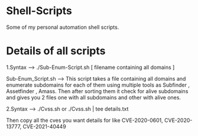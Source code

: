 # Shell-Scripts
Some of my personal automation shell scripts.

# Details of all scripts
1.Syntax --> 
./Sub-Enum-Script.sh [ filename containing all domains ]
  
Sub-Enum_Script.sh --> This script takes a file containing all domains and enumerate subdomains for each of them using multiple tools as Subfinder , Assetfinder , Amass. Then after sorting them it check for alive subdomains and gives you 2 files one with all subdomains and other with alive ones.


2.Syntax --> 
./Cvss.sh  or ./Cvss.sh | tee details.txt

Then copy all the cves you want details for like CVE-2020-0601, CVE-2020-13777, CVE-2021-40449
